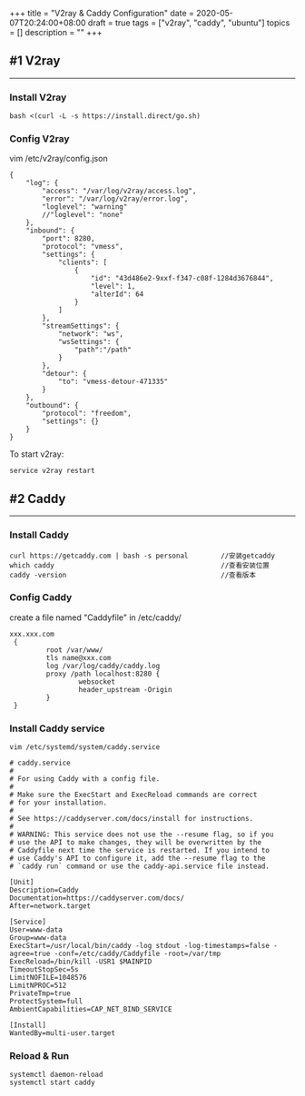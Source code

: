 +++
title = "V2ray & Caddy Configuration"
date = 2020-05-07T20:24:00+08:00
draft = true
tags = ["v2ray", "caddy", "ubuntu"]
topics = []
description = ""
+++

## #1 V2ray
---

### Install V2ray

```
bash <(curl -L -s https://install.direct/go.sh)
```


### Config V2ray

vim /etc/v2ray/config.json

```
{
    "log": {
        "access": "/var/log/v2ray/access.log",
        "error": "/var/log/v2ray/error.log",
        "loglevel": "warning"
        //"loglevel": "none"
    },
    "inbound": {
        "port": 8280,
        "protocol": "vmess",
        "settings": {
            "clients": [
                {
                    "id": "43d486e2-9xxf-f347-c08f-1284d3676844",
                    "level": 1,
                    "alterId": 64
                }
            ]
        },
        "streamSettings": {
            "network": "ws",
            "wsSettings": {
                "path":"/path"
            }
        },
        "detour": {
            "to": "vmess-detour-471335"
        }
    },
    "outbound": {
        "protocol": "freedom",
        "settings": {}
    }
}
```

To start v2ray:
```
service v2ray restart
```


## #2 Caddy
---

### Install Caddy

```
curl https://getcaddy.com | bash -s personal        //安装getcaddy
which caddy                                         //查看安装位置
caddy -version                                      //查看版本
```

### Config Caddy 
create a file named "Caddyfile" in /etc/caddy/
```
xxx.xxx.com
 {
         root /var/www/
         tls name@xxx.com
         log /var/log/caddy/caddy.log
         proxy /path localhost:8280 {
                 websocket
                 header_upstream -Origin
         }
 }
```

### Install Caddy service

```
vim /etc/systemd/system/caddy.service
```

```
# caddy.service
#
# For using Caddy with a config file.
#
# Make sure the ExecStart and ExecReload commands are correct
# for your installation.
#
# See https://caddyserver.com/docs/install for instructions.
#
# WARNING: This service does not use the --resume flag, so if you
# use the API to make changes, they will be overwritten by the
# Caddyfile next time the service is restarted. If you intend to
# use Caddy's API to configure it, add the --resume flag to the
# `caddy run` command or use the caddy-api.service file instead.

[Unit]
Description=Caddy
Documentation=https://caddyserver.com/docs/
After=network.target

[Service]
User=www-data
Group=www-data
ExecStart=/usr/local/bin/caddy -log stdout -log-timestamps=false -agree=true -conf=/etc/caddy/Caddyfile -root=/var/tmp
ExecReload=/bin/kill -USR1 $MAINPID
TimeoutStopSec=5s
LimitNOFILE=1048576
LimitNPROC=512
PrivateTmp=true
ProtectSystem=full
AmbientCapabilities=CAP_NET_BIND_SERVICE

[Install]
WantedBy=multi-user.target
```

### Reload & Run
```
systemctl daemon-reload
systemctl start caddy
```
